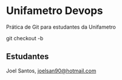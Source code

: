 # Unifametro Devops

Prática de Git para estudantes da Unifametro

git checkout -b <JOEL>

## Estudantes
Joel Santos, joelsan90@hotmail.com
